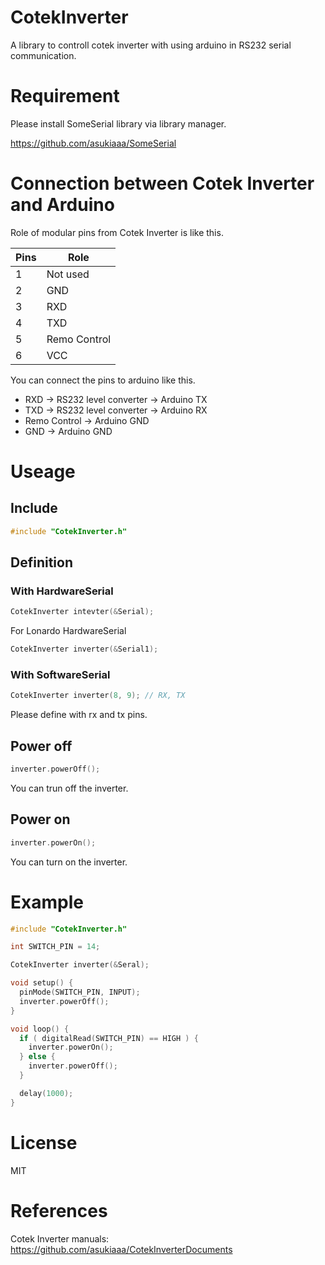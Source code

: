 # CotekInverter
A library to controll cotek inverter with using arduino in RS232 serial communication.

# Requirement

Please install SomeSerial library via library manager.

https://github.com/asukiaaa/SomeSerial

# Connection between Cotek Inverter and Arduino

Role of modular pins from Cotek Inverter is like this.

| Pins   | Role         |
| ------ | ------------ |
| 1      | Not used     |
| 2      | GND          |
| 3      | RXD          |
| 4      | TXD          |
| 5      | Remo Control |
| 6      | VCC          |

You can connect the pins to arduino like this.
- RXD -> RS232 level converter -> Arduino TX
- TXD -> RS232 level converter -> Arduino RX
- Remo Control -> Arduino GND
- GND -> Arduino GND

# Useage
## Include
```c
#include "CotekInverter.h"
```

## Definition
### With HardwareSerial
```c
CotekInverter intevter(&Serial);
```

For Lonardo HardwareSerial
``` c
CotekInverter inverter(&Serial1);
```

### With SoftwareSerial
```c
CotekInverter inverter(8, 9); // RX, TX
```
Please define with rx and tx pins.

## Power off
```c
inverter.powerOff();
```
You can trun off the inverter.

## Power on
```c
inverter.powerOn();
```
You can turn on the inverter.

# Example
```c
#include "CotekInverter.h"

int SWITCH_PIN = 14;

CotekInverter inverter(&Seral);

void setup() {
  pinMode(SWITCH_PIN, INPUT);
  inverter.powerOff();
}

void loop() {
  if ( digitalRead(SWITCH_PIN) == HIGH ) {
    inverter.powerOn();
  } else {
    inverter.powerOff();
  }

  delay(1000);
}
```

# License
MIT

# References
Cotek Inverter manuals: https://github.com/asukiaaa/CotekInverterDocuments
